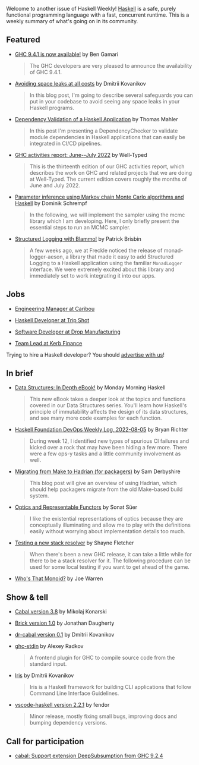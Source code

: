 Welcome to another issue of Haskell Weekly!
[Haskell](https://www.haskell.org) is a safe, purely functional programming language with a fast, concurrent runtime.
This is a weekly summary of what's going on in its community.

## Featured

- [GHC 9.4.1 is now available!](https://discourse.haskell.org/t/ghc-9-4-1-is-now-available/4901?u=taylorfausak) by Ben Gamari
  > The GHC developers are very pleased to announce the availability of GHC 9.4.1.

- [Avoiding space leaks at all costs](https://kodimensional.dev/space-leak) by Dmitrii Kovanikov
  > In this blog post, I'm going to describe several safeguards you can put in your codebase to avoid seeing any space leaks in your Haskell programs.

- [Dependency Validation of a Haskell Application](https://thma.github.io/posts/2022-08-07-dependency-validation-of-haskell-applications.html) by Thomas Mahler
  > In this post I'm presenting a DependencyChecker to validate module dependencies in Haskell applications that can easily be integrated in CI/CD pipelines.

- [GHC activities report: June--July 2022](https://well-typed.com/blog/2022/08/ghc-2022-06-2022-07/) by Well-Typed
  > This is the thirteenth edition of our GHC activities report, which describes the work on GHC and related projects that we are doing at Well-Typed. The current edition covers roughly the months of June and July 2022.

- [Parameter inference using Markov chain Monte Carlo algorithms and Haskell](https://dschrempf.github.io/coding/2022-06-28-sample-from-a-posterior-using-markov-chain-monte-carlo-algorithms-and-haskell/) by Dominik Schrempf
  > In the following, we will implement the sampler using the mcmc library which I am developing. Here, I only briefly present the essential steps to run an MCMC sampler.

- [Structured Logging with Blammo!](https://tech.freckle.com/2022/08/04/blammo/) by Patrick Brisbin
  > A few weeks ago, we at Freckle noticed the release of monad-logger-aeson, a library that made it easy to add Structured Logging to a Haskell application using the familiar `MonadLogger` interface. We were extremely excited about this library and immediately set to work integrating it into our apps. 

## Jobs

- [Engineering Manager at Caribou](https://boards.greenhouse.io/caribou/jobs/5244566003)

- [Haskell Developer at Trip Shot](https://www.tripshot.com/careers/haskell--backend--web-app-developer/)

- [Software Developer at Drop Manufacturing](https://www.bcjobs.ca/jobs/software-developer-castlegar-nelson-1322955)

- [Team Lead at Kerb Finance](https://discourse.haskell.org/t/team-lead-for-haskell-plutus-development/4888?u=taylorfausak)

Trying to hire a Haskell developer?
You should [advertise with us](https://haskellweekly.news/advertising.html)!

## In brief

- [Data Structures: In Depth eBook!](https://mmhaskell.com/blog/2022/8/8/data-structures-in-depth-ebook) by Monday Morning Haskell
  > This new eBook takes a deeper look at the topics and functions covered in our Data Structures series. You'll learn how Haskell's principle of immutability affects the design of its data structures, and see many more code examples for each function.

- [Haskell Foundation DevOps Weekly Log, 2022-08-05](https://discourse.haskell.org/t/haskell-foundation-devops-weekly-log-2022-08-05/4891?u=taylorfausak) by Bryan Richter
  > During week 12, I identified new types of spurious CI failures and kicked over a rock that may have been hiding a few more. There were a few ops-y tasks and a little community involvement as well.

- [Migrating from Make to Hadrian (for packagers)](https://www.haskell.org/ghc/blog/20220805-make-to-hadrian.html) by Sam Derbyshire
  > This blog post will give an overview of using Hadrian, which should help packagers migrate from the old Make-based build system.

- [Optics and Representable Functors](https://sonatsuer.github.io/optics-and-representable-functors.html) by Sonat Süer
  > I like the existential representations of optics because they are conceptually illuminating and allow me to play with the definitions easily without worrying about implementation details too much.

- [Testing a new stack resolver](https://blog.shaynefletcher.org/2022/08/testing-new-stack-resolver.html) by Shayne Fletcher
  > When there's been a new GHC release, it can take a little while for there to be a stack resolver for it. The following procedure can be used for some local testing if you want to get ahead of the game.

- [Who's That Monoid?](http://www.doscienceto.it/whos-that-monoid/) by Joe Warren

## Show & tell

- [Cabal version 3.8](https://github.com/haskell/cabal/releases/tag/cabal-install-v3.8.1.0) by Mikolaj Konarski

- [Brick version 1.0](https://github.com/jtdaugherty/brick/blob/0dda068b1a2a456dcd0f7b447818df7aefcb2acb/CHANGELOG.md) by Jonathan Daugherty

- [dr-cabal version 0.1](https://github.com/chshersh/dr-cabal/releases/tag/v0.1.0.0) by Dmitrii Kovanikov

- [ghc-stdin](https://hackage.haskell.org/package/ghc-stdin-0.2.0.0) by Alexey Radkov
  > A frontend plugin for GHC to compile source code from the standard input.

- [Iris](https://github.com/chshersh/iris/tree/e352b652043f5f8f7cb5b953fdf562d267a8ff09) by Dmitrii Kovanikov
  > Iris is a Haskell framework for building CLI applications that follow Command Line Interface Guidelines.

- [vscode-haskell version 2.2.1](https://github.com/haskell/vscode-haskell/releases/tag/2.2.1) by fendor
  > Minor release, mostly fixing small bugs, improving docs and bumping dependency versions.

## Call for participation

- [cabal: Support extension DeepSubsumption from GHC 9.2.4](https://github.com/haskell/cabal/issues/8341)
